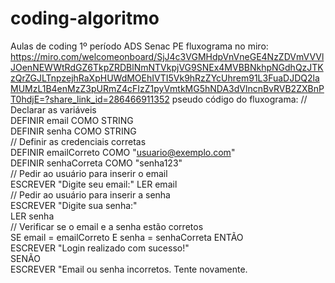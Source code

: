 # coding-algoritmo
Aulas de coding 1º período ADS Senac PE
fluxograma no miro: https://miro.com/welcomeonboard/SjJ4c3VGMHdpVnVneGE4NzZDVmVVVlJOenNEWWtRdGZ6TkpZRDBlNmNTVkpjVG9SNEx4MVBBNkhpNGdhQzJTKzQrZGJLTnpzejhRaXpHUWdMOEhIVTI5Vk9hRzZYcUhrem91L3FuaDJDQ2laMUMzL1B4enMzZ3pURmZ4cFIzZ1pyVmtkMG5hNDA3dVlncnBvRVB2ZXBnPT0hdjE=?share_link_id=286466911352
pseudo código do fluxograma:
  // Declarar as variáveis   
  DEFINIR email COMO STRING    
  DEFINIR senha COMO STRING    
  // Definir as credenciais corretas    
  DEFINIR emailCorreto COMO "usuario@exemplo.com"    
  DEFINIR senhaCorreta COMO "senha123"    
  // Pedir ao usuário para inserir o email    
  ESCREVER "Digite seu email:" 
  LER email    
  // Pedir ao usuário para inserir a senha    
  ESCREVER "Digite sua senha:"    
  LER senha    
  // Verificar se o email e a senha estão corretos    
  SE email = emailCorreto E senha = senhaCorreta ENTÃO        
  ESCREVER "Login realizado com sucesso!"    
  SENÃO        
  ESCREVER "Email ou senha incorretos. Tente novamente.

